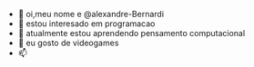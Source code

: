 - 👋 oi,meu nome e @alexandre-Bernardi
- 👀 estou interesado em programacao
- 🌱 atualmente estou aprendendo pensamento computacional
- 💞️ eu gosto de videogames
- 📫 

<!---
alexandre-Bernardi/alexandre-Bernardi is a ✨ special ✨ repository because its `README.md` (this file) appears on your GitHub profile.
You can click the Preview link to take a look at your changes.
--->
